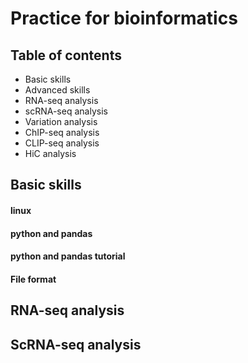 # Practice for bioinformatics
## Table of contents
* Basic skills
* Advanced skills
* RNA-seq analysis
* scRNA-seq analysis
* Variation analysis
* ChIP-seq analysis
* CLIP-seq analysis
* HiC analysis
## Basic skills
#### linux
#### python and pandas
#### python and pandas tutorial
#### File format
## RNA-seq analysis
## ScRNA-seq analysis 
